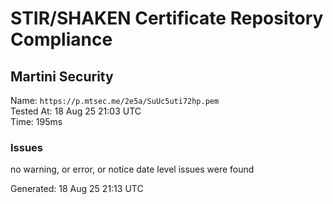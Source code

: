 # STIR/SHAKEN Certificate Repository Compliance

## Martini Security

Name: `https://p.mtsec.me/2e5a/SuUc5uti72hp.pem`\
Tested At: 18 Aug 25 21:03 UTC\
Time: 195ms

### Issues

no warning, or error, or notice date level issues were found

Generated: 18 Aug 25 21:13 UTC